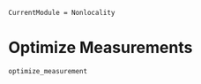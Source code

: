 ```@meta
CurrentModule = Nonlocality
```
# Optimize Measurements

```@docs
optimize_measurement
```
